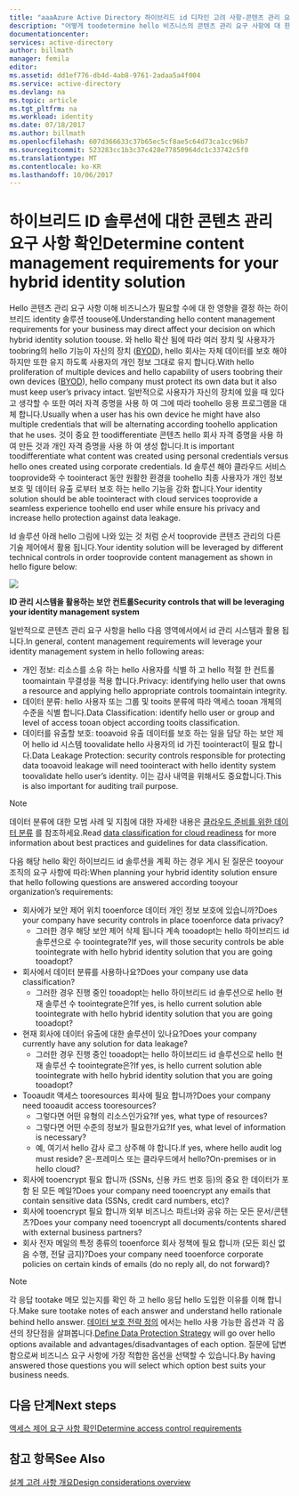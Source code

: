 ```yaml
---
title: "aaaAzure Active Directory 하이브리드 id 디자인 고려 사항-콘텐츠 관리 요구 사항을 결정 | Microsoft Docs"
description: "어떻게 toodetermine hello 비즈니스의 콘텐츠 관리 요구 사항에 대 한 정보를 제공 합니다. 일반적으로 사용자가 자신의 장치에 있을 때 있다고 생각할 수 또한 여러 자격 증명을 사용 하 여 그에 따라 toohello 응용 프로그램을 대체 합니다. 것이 중요 한 toodifferentiate 콘텐츠 hello 회사 자격 증명을 사용 하 여 만든 것과 개인 자격 증명을 사용 하 여 생성 합니다. Id 솔루션 해야 클라우드 서비스 tooprovide와 수 toointeract 동안 원활한 환경을 toohello 최종 사용자가 개인 정보 보호 및 데이터 유출 로부터 보호 하는 hello 기능을 강화 합니다."
documentationcenter: 
services: active-directory
author: billmath
manager: femila
editor: 
ms.assetid: dd1ef776-db4d-4ab8-9761-2adaa5a4f004
ms.service: active-directory
ms.devlang: na
ms.topic: article
ms.tgt_pltfrm: na
ms.workload: identity
ms.date: 07/18/2017
ms.author: billmath
ms.openlocfilehash: 607d366633c37b65ec5cf8ae5c64d73ca1cc96b7
ms.sourcegitcommit: 523283cc1b3c37c428e77850964dc1c33742c5f0
ms.translationtype: MT
ms.contentlocale: ko-KR
ms.lasthandoff: 10/06/2017
---
```

# <a name="determine-content-management-requirements-for-your-hybrid-identity-solution"></a><span data-ttu-id="2b9d2-106">하이브리드 ID 솔루션에 대한 콘텐츠 관리 요구 사항 확인</span><span class="sxs-lookup"><span data-stu-id="2b9d2-106">Determine content management requirements for your hybrid identity solution</span></span>
<span data-ttu-id="2b9d2-107">Hello 콘텐츠 관리 요구 사항 이해 비즈니스가 필요할 수에 대 한 영향을 결정 하는 하이브리드 identity 솔루션 toouse에.</span><span class="sxs-lookup"><span data-stu-id="2b9d2-107">Understanding hello content management requirements for your business may direct affect your decision on which hybrid identity solution toouse.</span></span> <span data-ttu-id="2b9d2-108">와 hello 확산 됨에 따라 여러 장치 및 사용자가 toobring의 hello 기능이 자신의 장치 ([BYOD](http://aka.ms/byodcg)), hello 회사는 자체 데이터를 보호 해야 하지만 또한 유지 하도록 사용자의 개인 정보 그대로 유지 합니다.</span><span class="sxs-lookup"><span data-stu-id="2b9d2-108">With hello proliferation of multiple devices and hello capability of users toobring their own devices ([BYOD](http://aka.ms/byodcg)), hello company must protect its own data but it also must keep user’s privacy intact.</span></span> <span data-ttu-id="2b9d2-109">일반적으로 사용자가 자신의 장치에 있을 때 있다고 생각할 수 또한 여러 자격 증명을 사용 하 여 그에 따라 toohello 응용 프로그램을 대체 합니다.</span><span class="sxs-lookup"><span data-stu-id="2b9d2-109">Usually when a user has his own device he might have also multiple credentials that will be alternating according toohello application that he uses.</span></span> <span data-ttu-id="2b9d2-110">것이 중요 한 toodifferentiate 콘텐츠 hello 회사 자격 증명을 사용 하 여 만든 것과 개인 자격 증명을 사용 하 여 생성 합니다.</span><span class="sxs-lookup"><span data-stu-id="2b9d2-110">It is important toodifferentiate what content was created using personal credentials versus hello ones created using corporate credentials.</span></span> <span data-ttu-id="2b9d2-111">Id 솔루션 해야 클라우드 서비스 tooprovide와 수 toointeract 동안 원활한 환경을 toohello 최종 사용자가 개인 정보 보호 및 데이터 유출 로부터 보호 하는 hello 기능을 강화 합니다.</span><span class="sxs-lookup"><span data-stu-id="2b9d2-111">Your identity solution should be able toointeract with cloud services tooprovide a seamless experience toohello end user while ensure his privacy and increase hello protection against data leakage.</span></span> 

<span data-ttu-id="2b9d2-112">Id 솔루션 아래 hello 그림에 나와 있는 것 처럼 순서 tooprovide 콘텐츠 관리의 다른 기술 제어에서 활용 됩니다.</span><span class="sxs-lookup"><span data-stu-id="2b9d2-112">Your identity solution will be leveraged by different technical controls in order tooprovide content management as shown in hello figure below:</span></span>

![](./media/hybrid-id-design-considerations/securitycontrols.png)

<span data-ttu-id="2b9d2-113">**ID 관리 시스템을 활용하는 보안 컨트롤**</span><span class="sxs-lookup"><span data-stu-id="2b9d2-113">**Security controls that will be leveraging your identity management system**</span></span>

<span data-ttu-id="2b9d2-114">일반적으로 콘텐츠 관리 요구 사항을 hello 다음 영역에서에서 id 관리 시스템과 활용 됩니다.</span><span class="sxs-lookup"><span data-stu-id="2b9d2-114">In general, content management requirements will leverage your identity management system in hello following areas:</span></span>

* <span data-ttu-id="2b9d2-115">개인 정보: 리소스를 소유 하는 hello 사용자를 식별 하 고 hello 적절 한 컨트롤 toomaintain 무결성을 적용 합니다.</span><span class="sxs-lookup"><span data-stu-id="2b9d2-115">Privacy: identifying hello user that owns a resource and applying hello appropriate controls toomaintain integrity.</span></span>
* <span data-ttu-id="2b9d2-116">데이터 분류: hello 사용자 또는 그룹 및 tooits 분류에 따라 액세스 tooan 개체의 수준을 식별 합니다.</span><span class="sxs-lookup"><span data-stu-id="2b9d2-116">Data Classification: identify hello user or group and level of access tooan object according tooits classification.</span></span> 
* <span data-ttu-id="2b9d2-117">데이터를 유출할 보호: tooavoid 유출 데이터를 보호 하는 일을 담당 하는 보안 제어 hello id 시스템 toovalidate hello 사용자의 id 가진 toointeract이 필요 합니다.</span><span class="sxs-lookup"><span data-stu-id="2b9d2-117">Data Leakage Protection: security controls responsible for protecting data tooavoid leakage will need toointeract with hello identity system toovalidate hello user’s identity.</span></span> <span data-ttu-id="2b9d2-118">이는 감사 내역을 위해서도 중요합니다.</span><span class="sxs-lookup"><span data-stu-id="2b9d2-118">This is also important for auditing trail purpose.</span></span>

> [!NOTE]
> <span data-ttu-id="2b9d2-119">데이터 분류에 대한 모범 사례 및 지침에 대한 자세한 내용은 [클라우드 준비를 위한 데이터 분류](http://download.microsoft.com/download/0/A/3/0A3BE969-85C5-4DD2-83B6-366AA71D1FE3/Data-Classification-for-Cloud-Readiness.pdf) 를 참조하세요.</span><span class="sxs-lookup"><span data-stu-id="2b9d2-119">Read [data classification for cloud readiness](http://download.microsoft.com/download/0/A/3/0A3BE969-85C5-4DD2-83B6-366AA71D1FE3/Data-Classification-for-Cloud-Readiness.pdf) for more information about best practices and guidelines for data classification.</span></span>
> 
> 

<span data-ttu-id="2b9d2-120">다음 해당 hello 확인 하이브리드 id 솔루션을 계획 하는 경우 게시 된 질문은 tooyour 조직의 요구 사항에 따라:</span><span class="sxs-lookup"><span data-stu-id="2b9d2-120">When planning your hybrid identity solution ensure that hello following questions are answered according tooyour organization’s requirements:</span></span>

* <span data-ttu-id="2b9d2-121">회사에가 보안 제어 위치 tooenforce 데이터 개인 정보 보호에 있습니까?</span><span class="sxs-lookup"><span data-stu-id="2b9d2-121">Does your company have security controls in place tooenforce data privacy?</span></span>
  * <span data-ttu-id="2b9d2-122">그러한 경우 해당 보안 제어 삭제 됩니다 계속 tooadopt는 hello 하이브리드 id 솔루션으로 수 toointegrate?</span><span class="sxs-lookup"><span data-stu-id="2b9d2-122">If yes, will those security controls be able toointegrate with hello hybrid identity solution that you are going tooadopt?</span></span>
* <span data-ttu-id="2b9d2-123">회사에서 데이터 분류를 사용하나요?</span><span class="sxs-lookup"><span data-stu-id="2b9d2-123">Does your company use data classification?</span></span>
  * <span data-ttu-id="2b9d2-124">그러한 경우 진행 중인 tooadopt는 hello 하이브리드 id 솔루션으로 hello 현재 솔루션 수 toointegrate은?</span><span class="sxs-lookup"><span data-stu-id="2b9d2-124">If yes, is hello current solution able toointegrate with hello hybrid identity solution that you are going tooadopt?</span></span>
* <span data-ttu-id="2b9d2-125">현재 회사에 데이터 유출에 대한 솔루션이 있나요?</span><span class="sxs-lookup"><span data-stu-id="2b9d2-125">Does your company currently have any solution for data leakage?</span></span> 
  * <span data-ttu-id="2b9d2-126">그러한 경우 진행 중인 tooadopt는 hello 하이브리드 id 솔루션으로 hello 현재 솔루션 수 toointegrate은?</span><span class="sxs-lookup"><span data-stu-id="2b9d2-126">If yes, is hello current solution able toointegrate with hello hybrid identity solution that you are going tooadopt?</span></span>
* <span data-ttu-id="2b9d2-127">Tooaudit 액세스 tooresources 회사에 필요 합니까?</span><span class="sxs-lookup"><span data-stu-id="2b9d2-127">Does your company need tooaudit access tooresources?</span></span>
  * <span data-ttu-id="2b9d2-128">그렇다면 어떤 유형의 리소스인가요?</span><span class="sxs-lookup"><span data-stu-id="2b9d2-128">If yes, what type of resources?</span></span>
  * <span data-ttu-id="2b9d2-129">그렇다면 어떤 수준의 정보가 필요한가요?</span><span class="sxs-lookup"><span data-stu-id="2b9d2-129">If yes, what level of information is necessary?</span></span>
  * <span data-ttu-id="2b9d2-130">예, 여기서 hello 감사 로그 상주해 야 합니다.</span><span class="sxs-lookup"><span data-stu-id="2b9d2-130">If yes, where hello audit log must reside?</span></span> <span data-ttu-id="2b9d2-131">온-프레미스 또는 클라우드에서 hello?</span><span class="sxs-lookup"><span data-stu-id="2b9d2-131">On-premises or in hello cloud?</span></span>
* <span data-ttu-id="2b9d2-132">회사에 tooencrypt 필요 합니까 (SSNs, 신용 카드 번호 등)의 중요 한 데이터가 포함 된 모든 메일?</span><span class="sxs-lookup"><span data-stu-id="2b9d2-132">Does your company need tooencrypt any emails that contain sensitive data (SSNs, credit card numbers, etc)?</span></span>
* <span data-ttu-id="2b9d2-133">회사에 tooencrypt 필요 합니까 외부 비즈니스 파트너와 공유 하는 모든 문서/콘텐츠?</span><span class="sxs-lookup"><span data-stu-id="2b9d2-133">Does your company need tooencrypt all documents/contents shared with external business partners?</span></span>
* <span data-ttu-id="2b9d2-134">회사 전자 메일의 특정 종류의 tooenforce 회사 정책에 필요 합니까 (모든 회신 없음 수행, 전달 금지)?</span><span class="sxs-lookup"><span data-stu-id="2b9d2-134">Does your company need tooenforce corporate policies on certain kinds of emails (do no reply all, do not forward)?</span></span>

> [!NOTE]
> <span data-ttu-id="2b9d2-135">각 응답 tootake 메모 있는지를 확인 하 고 hello 응답 hello 도입한 이유를 이해 합니다.</span><span class="sxs-lookup"><span data-stu-id="2b9d2-135">Make sure tootake notes of each answer and understand hello rationale behind hello answer.</span></span> <span data-ttu-id="2b9d2-136">[데이터 보호 전략 정의](active-directory-hybrid-identity-design-considerations-data-protection-strategy.md) 에서는 hello 사용 가능한 옵션과 각 옵션의 장단점을 살펴봅니다.</span><span class="sxs-lookup"><span data-stu-id="2b9d2-136">[Define Data Protection Strategy](active-directory-hybrid-identity-design-considerations-data-protection-strategy.md) will go over hello options available and advantages/disadvantages of each option.</span></span>  <span data-ttu-id="2b9d2-137">질문에 답변함으로써 비즈니스 요구 사항에 가장 적합한 옵션을 선택할 수 있습니다.</span><span class="sxs-lookup"><span data-stu-id="2b9d2-137">By having answered those questions you will select which option best suits your business needs.</span></span>
> 
> 

## <a name="next-steps"></a><span data-ttu-id="2b9d2-138">다음 단계</span><span class="sxs-lookup"><span data-stu-id="2b9d2-138">Next steps</span></span>
[<span data-ttu-id="2b9d2-139">액세스 제어 요구 사항 확인</span><span class="sxs-lookup"><span data-stu-id="2b9d2-139">Determine access control requirements</span></span>](active-directory-hybrid-identity-design-considerations-accesscontrol-requirements.md)

## <a name="see-also"></a><span data-ttu-id="2b9d2-140">참고 항목</span><span class="sxs-lookup"><span data-stu-id="2b9d2-140">See Also</span></span>
[<span data-ttu-id="2b9d2-141">설계 고려 사항 개요</span><span class="sxs-lookup"><span data-stu-id="2b9d2-141">Design considerations overview</span></span>](active-directory-hybrid-identity-design-considerations-overview.md)

